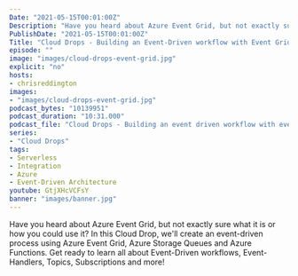 ```yaml
---
Date: "2021-05-15T00:01:00Z"
Description: "Have you heard about Azure Event Grid, but not exactly sure what it is or how you could use it? In this Cloud Drop, we'll create an event-driven process using Azure Event Grid, Azure Storage Queues and Azure Functions. Get ready to learn all about Event-Driven workflows, Event-Handlers, Topics, Subscriptions and more!"
PublishDate: "2021-05-15T00:01:00Z"
Title: "Cloud Drops - Building an Event-Driven workflow with Event Grid"
episode: ""
image: "images/cloud-drops-event-grid.jpg"
explicit: "no"
hosts:
- chrisreddington
images:
- "images/cloud-drops-event-grid.jpg"
podcast_bytes: "10139951"
podcast_duration: "10:31.000"
podcast_file: "Cloud Drops - Building an event driven workflow with event grid.mp3"
series:
- "Cloud Drops"
tags:
- Serverless
- Integration
- Azure
- Event-Driven Architecture
youtube: GtjXHcVCFsY
banner: "images/banner.jpg"
---
```

Have you heard about Azure Event Grid, but not exactly sure what it is or how you could use it? In this Cloud Drop, we'll create an event-driven process using Azure Event Grid, Azure Storage Queues and Azure Functions. Get ready to learn all about Event-Driven workflows, Event-Handlers, Topics, Subscriptions and more!